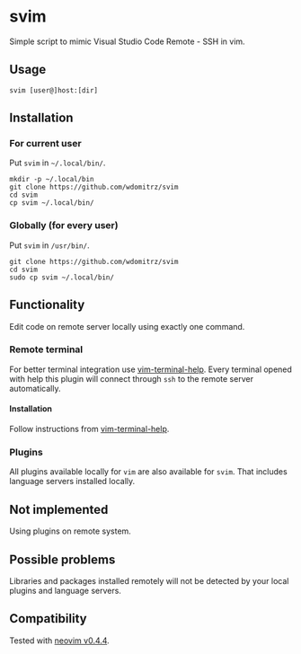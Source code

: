 # svim
Simple script to mimic Visual Studio Code Remote - SSH in vim.

## Usage
```shell
svim [user@]host:[dir]
```

## Installation

### For current user
Put `svim` in `~/.local/bin/`.
```shell
mkdir -p ~/.local/bin
git clone https://github.com/wdomitrz/svim
cd svim
cp svim ~/.local/bin/
```

### Globally (for every user)
Put `svim` in `/usr/bin/`.
```shell
git clone https://github.com/wdomitrz/svim
cd svim
sudo cp svim ~/.local/bin/
```

## Functionality
Edit code on remote server locally using exactly one command.

### Remote terminal
For better terminal integration use [vim-terminal-help](https://github.com/skywind3000/vim-terminal-help).
Every terminal opened with help this plugin will connect through `ssh` to the remote server automatically.

#### Installation
Follow instructions from [vim-terminal-help](https://github.com/skywind3000/vim-terminal-help).

### Plugins
All plugins available locally for `vim` are also available for `svim`. That includes language servers installed locally.

## Not implemented
Using plugins on remote system.

## Possible problems
Libraries and packages installed remotely will not be detected by your local plugins and language servers.

## Compatibility
Tested with [neovim v0.4.4](https://github.com/neovim/neovim/releases/tag/v0.4.4).
